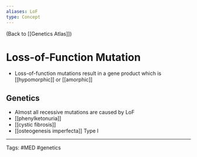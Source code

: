 ```yaml
---
aliases: LoF
type: Concept
---
```


(Back to [[Genetics Atlas]])

# Loss-of-Function Mutation

- Loss-of-function mutations result in a gene product which is [[hypomorphic]] or [[amorphic]]

## Genetics
- Almost all recessive mutations are caused by LoF
- [[phenylketonuria]]
- [[cystic fibrosis]]
- [[osteogenesis imperfecta]] Type I

---
Tags: #MED #genetics